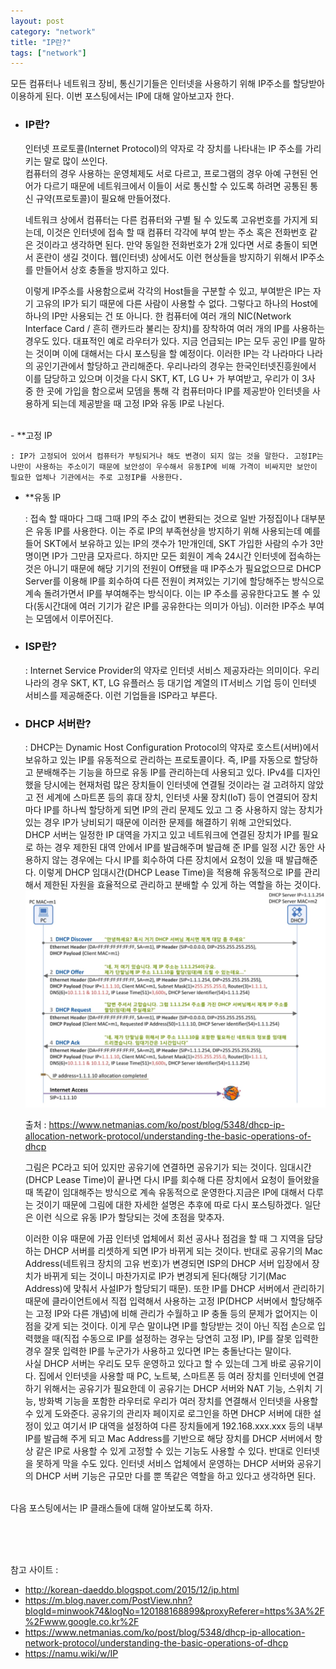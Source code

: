 ```yaml
---
layout: post
category: "network"
title: "IP란?"
tags: ["network"]
---
```


모든 컴퓨터나 네트워크 장비, 통신기기들은 인터넷을 사용하기 위해 IP주소를 할당받아 이용하게 된다. 이번 포스팅에서는 IP에 대해 알아보고자 한다.



- <h3>IP란?</h3>

  인터넷 프로토콜(Internet Protocol)의 약자로 각 장치를 나타내는 IP 주소를 가리키는 말로 많이 쓰인다.<br>컴퓨터의 경우 사용하는 운영체제도 서로 다르고, 프로그램의 경우 아예 구현된 언어가 다르기 때문에 네트워크에서 이들이 서로 통신할 수 있도록 하려면 공통된 통신 규약(프로토콜)이 필요해 만들어졌다. 

  네트워크 상에서 컴퓨터는 다른 컴퓨터와 구별 될 수 있도록 고유번호를 가지게 되는데, 이것은 인터넷에 접속 할 때 컴퓨터 각각에 부여 받는 주소 혹은 전화번호 같은 것이라고 생각하면 된다. 만약 동일한 전화번호가 2개 있다면 서로 충돌이 되면서 혼란이 생길 것이다. 웹(인터넷) 상에서도 이런 현상들을 방지하기 위해서 IP주소를 만들어서 상호 충돌을 방지하고 있다. 

  이렇게 IP주소를 사용함으로써 각각의 Host들을 구분할 수 있고, 부여받은 IP는 자기 고유의 IP가 되기 때문에 다른 사람이 사용할 수 없다. 그렇다고 하나의 Host에 하나의 IP만 사용되는 건 또 아니다. 한 컴퓨터에 여러 개의 NIC(Network Interface Card / 흔히 랜카드라 불리는 장치)를 장착하여 여러 개의 IP를 사용하는 경우도 있다. 대표적인 예로 라우터가 있다. 지금 언급되는 IP는 모두 공인 IP를 말하는 것이며 이에 대해서는 다시 포스팅을 할 예정이다. 이러한 IP는 각 나라마다 나라의 공인기관에서 할당하고 관리해준다. 우리나라의 경우는 한국인터넷진흥원에서 이를 담당하고 있으며 이것을 다시 SKT, KT, LG U+ 가 부여받고, 우리가 이 3사 중 한 곳에 가입을 함으로써 모뎀을 통해 각 컴퓨터마다 IP를 제공받아 인터넷을 사용하게 되는데 제공받을 때 고정 IP와 유동 IP로 나뉜다.

<br>
  - **고정 IP

    : IP가 고정되어 있어서 컴퓨터가 부팅되거나 해도 변경이 되지 않는 것을 말한다. 고정IP는 나만이 사용하는 주소이기 때문에 보안성이 우수해서 유동IP에 비해 가격이 비싸지만 보안이 필요한 업체나 기관에서는 주로 고정IP를 사용한다. 

  - **유동 IP

    : 접속 할 때마다 그때 그때 IP의 주소 값이 변환되는 것으로 일반 가정집이나 대부분은 유동 IP를 사용한다. 이는 주로 IP의 부족현상을 방지하기 위해 사용되는데 예를 들어 SKT에서 보유하고 있는 IP의 갯수가 1만개인데, SKT 가입한 사람의 수가 3만명이면 IP가 그만큼 모자르다. 하지만 모든 회원이 계속 24시간 인터넷에 접속하는 것은 아니기 때문에 해당 기기의 전원이 Off됐을 때 IP주소가 필요없으므로 DHCP Server를 이용해 IP를 회수하여 다른 전원이 켜져있는 기기에 할당해주는 방식으로 계속 돌려가면서 IP를 부여해주는 방식이다. 이는 IP 주소를 공유한다고도 볼 수 있다(동시간대에 여러 기기가 같은 IP를 공유한다는 의미가 아님). 이러한 IP주소 부여는 모뎀에서 이루어진다.




- <h3>ISP란?</h3>  

  : Internet Service Provider의 약자로 인터넷 서비스 제공자라는 의미이다. 우리나라의 경우 SKT, KT, LG 유플러스 등 대기업 계열의 IT서비스 기업 등이 인터넷 서비스를 제공해준다. 이런 기업들을 ISP라고 부른다.

- <h3>DHCP 서버란?</h3>

  : DHCP는 Dynamic Host Configuration Protocol의 약자로 호스트(서버)에서 보유하고 있는 IP를 유동적으로 관리하는 프로토콜이다. 즉, IP를 자동으로 할당하고 분배해주는 기능을 하므로 유동 IP를 관리하는데 사용되고 있다. IPv4를 디자인 했을 당시에는 현재처럼 많은 장치들이 인터넷에 연결될 것이라는 걸 고려하지 않았고 전 세계에 스마트폰 등의 휴대 장치, 인터넷 사물 장치(IoT) 등이 연결되어 장치마다 IP를 하나씩 할당하게 되면 IP의 관리 문제도 있고 그 중 사용하지 않는 장치가 있는 경우 IP가 낭비되기 때문에 이러한 문제를 해결하기 위해 고안되었다.<br>DHCP 서버는 일정한 IP 대역을 가지고 있고 네트워크에 연결된 장치가 IP를 필요로 하는 경우 제한된 대역 안에서 IP를 발급해주며 발급해 준 IP를 일정 시간 동안 사용하지 않는 경우에는 다시 IP를 회수하여 다른 장치에서 요청이 있을 때 발급해준다. 이렇게 DHCP 임대시간(DHCP Lease Time)을 적용해 유동적으로 IP를 관리해서 제한된 자원을 효율적으로 관리하고 분배할 수 있게 하는 역할을 하는 것이다. <br><img src="https://github.com/P00HP00H/P00HP00H.github.io/blob/master/img/network/3.JPG?raw=true" width="750px">

  출처 : https://www.netmanias.com/ko/post/blog/5348/dhcp-ip-allocation-network-protocol/understanding-the-basic-operations-of-dhcp

  그림은 PC라고 되어 있지만 공유기에 연결하면 공유기가 되는 것이다. 임대시간(DHCP Lease Time)이 끝나면 다시 IP를 회수해 다른 장치에서 요청이 들어왔을 때 똑같이 임대해주는 방식으로 계속 유동적으로 운영한다.지금은 IP에 대해서 다루는 것이기 때문에 그림에 대한 자세한 설명은 추후에 따로 다시 포스팅하겠다. 일단은 이런 식으로 유동 IP가 할당되는 것에 초점을 맞추자.

  이러한 이유 때문에 가끔 인터넷 업체에서 회선 공사나 점검을 할 때 그 지역을 담당하는 DHCP 서버를 리셋하게 되면 IP가 바뀌게 되는 것이다. 반대로 공유기의 Mac Address(네트워크 장치의 고유 번호)가 변경되면 ISP의 DHCP 서버 입장에서 장치가 바뀌게 되는 것이니 마찬가지로 IP가 변경되게 된다(해당 기기(Mac Address)에 맞춰서 사설IP가 할당되기 때문). 또한 IP를 DHCP 서버에서 관리하기 때문에 클라이언트에서 직접 입력해서 사용하는 고정 IP(DHCP 서버에서 할당해주는 고정 IP와 다른 개념)에 비해 관리가 수월하고 IP 충돌 등의 문제가 없어지는 이점을 갖게 되는 것이다. 이게 무슨 말이냐면 IP를 할당받는 것이 아닌 직접 손으로 입력했을 때(직접 수동으로 IP를 설정하는 경우는 당연히 고정 IP), IP를 잘못 입력한 경우 잘못 입력한 IP를 누군가가 사용하고 있다면 IP는 충돌난다는 말이다. <br>사실 DHCP 서버는 우리도 모두 운영하고 있다고 할 수 있는데 그게 바로 공유기이다. 집에서 인터넷을 사용할 때 PC, 노트북, 스마트폰 등 여러 장치를 인터넷에 연결하기 위해서는 공유기가 필요한데 이 공유기는 DHCP 서버와 NAT 기능, 스위치 기능, 방화벽 기능을 포함한 라우터로 우리가 여러 장치를 연결해서 인터넷을 사용할 수 있게 도와준다. 공유기의 관리자 페이지로 로그인을 하면 DHCP 서버에 대한 설정이 있고 여기서 IP 대역을 설정하여 다른 장치들에게 192.168.xxx.xxx 등의 내부 IP를 발급해 주게 되고 Mac Address를 기반으로 해당 장치를 DHCP 서버에서 항상 같은 IP로 사용할 수 있게 고정할 수 있는 기능도 사용할 수 있다. 반대로 인터넷을 못하게 막을 수도 있다. 인터넷 서비스 업체에서 운영하는 DHCP 서버와 공유기의 DHCP 서버 기능은 규모만 다를 뿐 똑같은 역할을 하고 있다고 생각하면 된다. 
<br><br>

다음 포스팅에서는 IP 클래스들에 대해 알아보도록 하자.

<br><br><br>

참고 사이트 :

- http://korean-daeddo.blogspot.com/2015/12/ip.html
- https://m.blog.naver.com/PostView.nhn?blogId=minwook74&logNo=120188168899&proxyReferer=https%3A%2F%2Fwww.google.co.kr%2F
- https://www.netmanias.com/ko/post/blog/5348/dhcp-ip-allocation-network-protocol/understanding-the-basic-operations-of-dhcp
- https://namu.wiki/w/IP

